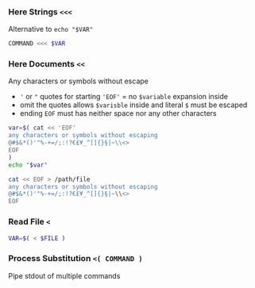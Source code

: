 ### Here Strings `<<<`
Alternative to `echo "$VAR"`
```sh
COMMAND <<< $VAR
```

### Here Documents `<<`
Any characters or symbols without escape
- `'` or `"` quotes for starting `'EOF'` = no `$variable` expansion inside
- omit the quotes allows `$varisble` inside and literal `$` must be escaped
- ending `EOF` must has neither space nor any other characters
```sh
var=$( cat << 'EOF'
any characters or symbols without escaping
@#$&*()'"%-+=/;:!?€£¥_^[]{}§|~\\<>
EOF
)
echo "$var"

cat << EOF > /path/file
any characters or symbols without escaping
@#$&*()'"%-+=/;:!?€£¥_^[]{}§|~\\<>
EOF
```

### Read File `<`
```sh
VAR=$( < $FILE )
```

### Process Substitution `<( COMMAND )`
Pipe stdout of multiple commands
